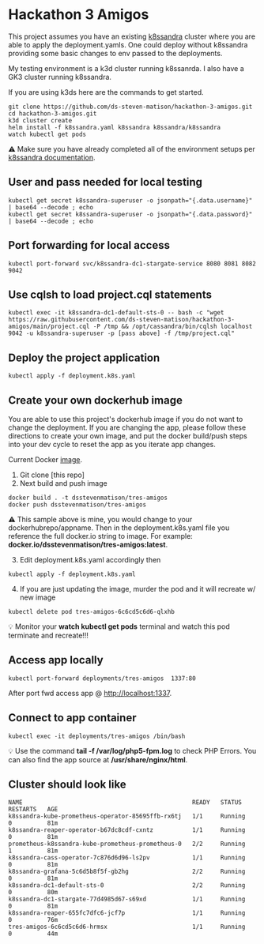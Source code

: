 # Hackathon 3 Amigos

This project assumes you have an existing [k8ssandra](https://k8ssandra.io/) cluster where you are able to apply the deployment.yamls.
One could deploy without k8ssandra providing some basic changes to env passed to the deployments.

My testing environment is a k3d cluster running k8ssanrda.  I also have a GK3 cluster running k8ssandra.

If you are using k3ds here are the commands to get started.

```
git clone https://github.com/ds-steven-matison/hackathon-3-amigos.git
cd hackathon-3-amigos.git
k3d cluster create
helm install -f k8ssandra.yaml k8ssandra k8ssandra/k8ssandra
watch kubectl get pods
```
:warning:  Make sure you have already completed all of the environment setups per [k8ssandra documentation](https://docs.k8ssandra.io/install/local/#prerequisites).

## User and pass needed for local testing

```
kubectl get secret k8ssandra-superuser -o jsonpath="{.data.username}" | base64 --decode ; echo
kubectl get secret k8ssandra-superuser -o jsonpath="{.data.password}" | base64 --decode ; echo
```

## Port forwarding for local access

```
kubectl port-forward svc/k8ssandra-dc1-stargate-service 8080 8081 8082 9042
```

## Use cqlsh to load project.cql statements

```
kubectl exec -it k8ssandra-dc1-default-sts-0 -- bash -c "wget https://raw.githubusercontent.com/ds-steven-matison/hackathon-3-amigos/main/project.cql -P /tmp && /opt/cassandra/bin/cqlsh localhost 9042 -u k8ssandra-superuser -p [pass above] -f /tmp/project.cql"
```

## Deploy the project application

```
kubectl apply -f deployment.k8s.yaml
```

## Create your own dockerhub image

You are able to use this project's dockerhub image if you do not want to change the deployment.  If you are changing the app, please
follow these directions to create your own image, and put the docker build/push steps into your dev cycle to reset the app as you iterate app changes.

Current Docker [image](https://hub.docker.com/repository/docker/dsstevenmatison/tres-amigos). 

1. Git clone [this repo]
2. Next build and push image
```
docker build . -t dsstevenmatison/tres-amigos
docker push dsstevenmatison/tres-amigos
```
:warning: This sample above is mine, you would change to your dockerhubrepo/appname.  Then in the deployment.k8s.yaml file you reference the full docker.io string to image.  For example: <b></i>docker.io/dsstevenmatison/tres-amigos:latest</i></b>.

3. Edit deployment.k8s.yaml accordingly then
```
kubectl apply -f deployment.k8s.yaml
```
4. If you are just updating the image, murder the pod and it will recreate w/ new image
```
kubectl delete pod tres-amigos-6c6cd5c6d6-qlxhb
```
:bulb: Monitor your <b></i>watch kubectl get pods</i></b> terminal and watch this pod terminate and recreate!!!

## Access app locally

```
kubectl port-forward deployments/tres-amigos  1337:80
```
After port fwd access app @ [http://localhost:1337](http://localhost:1337).

## Connect to app container

```
kubectl exec -it deployments/tres-amigos /bin/bash
```
:bulb: Use the command <b></i>tail -f /var/log/php5-fpm.log</i></b> to check PHP Errors.  You can also find the app source at <b></i>/usr/share/nginx/html</i></b>.


## Cluster should look like

```
NAME                                                READY   STATUS    RESTARTS   AGE
k8ssandra-kube-prometheus-operator-85695ffb-rx6tj   1/1     Running   0          81m
k8ssandra-reaper-operator-b67dc8cdf-cxntz           1/1     Running   0          81m
prometheus-k8ssandra-kube-prometheus-prometheus-0   2/2     Running   1          81m
k8ssandra-cass-operator-7c876d6d96-ls2pv            1/1     Running   0          81m
k8ssandra-grafana-5c6d5b8f5f-gb2hg                  2/2     Running   0          81m
k8ssandra-dc1-default-sts-0                         2/2     Running   0          80m
k8ssandra-dc1-stargate-77d4985d67-s69xd             1/1     Running   0          81m
k8ssandra-reaper-655fc7dfc6-jcf7p                   1/1     Running   0          76m
tres-amigos-6c6cd5c6d6-hrmsx                        1/1     Running   0          44m
```